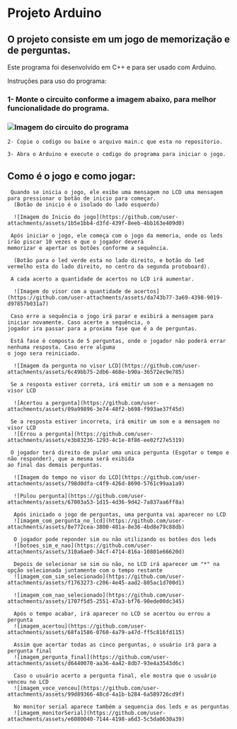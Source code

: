 # Projeto Arduino

##  O projeto consiste em um jogo de memorização e de perguntas.

  Este programa foi desenvolvido em C++ e para ser usado com Arduino. 

  Instruções para uso do programa:

   ### 1- Monte o circuito conforme a imagem abaixo, para melhor funcionalidade do programa.
    
   ### ![Imagem do circuito do programa](https://github.com/user-attachments/assets/a22987d6-fb36-41fb-93b4-ca88be058b6a)

    2- Copie o codigo ou baixe o arquivo main.c que esta no repositorio.

    3- Abra o Arduino e execute o codigo do programa para iniciar o jogo.


## Como é o jogo e como jogar:

     Quando se inicia o jogo, ele exibe uma mensagem no LCD uma mensagem para pressionar o botão de inicio para começar.
      (Botão de inicio é o isolado do lado esquerdo)
      
      ![Imagem do Inicio do jogo](https://github.com/user-attachments/assets/1b5e1bb4-d3fd-439f-8eeb-4bb163e409d0)

     Após iniciar o jogo, ele começa com o jogo da memoria, onde os leds irão piscar 10 vezes e que o jogador deverá
    memorizar e apertar os botões conforme a sequência. 

      (Botão para o led verde esta no lado direito, e botão do led vermelho esta do lado direito, no centro da segunda protoboard).
      
     A cada acerto a quantidade de acertos no LCD irá aumentar.

      ![Imagem do visor com a quantidade de acertos](https://github.com/user-attachments/assets/da743b77-3a69-4398-9019-d97857b031a7)

     Caso erre a sequência o jogo irá parar e exibirá a mensagem para iniciar novamente. Caso acerte a sequência, o
    jogador ira passar para a proxima fase que é a de perguntas. 
    
     Está fase é composta de 5 perguntas, onde o jogador não poderá errar nenhuma resposta. Caso erre alguma
    o jogo sera reiniciado.

      ![Imagem da pergunta no visor LCD](https://github.com/user-attachments/assets/6c49bb75-2db6-468e-b90a-36572ec9e785)

     Se a resposta estiver correta, irá emitir um som e a mensagem no visor LCD
     
      ![Acertou a pergunta](https://github.com/user-attachments/assets/09a99896-3e74-48f2-b698-f993ae37f45d)

     Se a resposta estiver incorreta, irá emitir um som e a mensagem no visor LCD
      ![Errou a pergunta](https://github.com/user-attachments/assets/e3b83236-1293-4c1e-8f86-ee02f27e5319)

     O jogador terá direito de pular uma unica pergunta (Esgotar o tempo e não responder), que a mesma será exibida
    ao final das demais perguntas.

      ![Imagem do tempo no visor do LCD](https://github.com/user-attachments/assets/798d0dfa-c4f9-426d-8690-5761c99aa1a9)
      
      ![Pulou pergunta](https://github.com/user-attachments/assets/67003a53-1d15-4d36-9d42-7a837aa6ff8a)
      
      Após iniciado o jogo de perguntas, uma pergunta vai aparecer no LCD
      ![imagem_com_pergunta_no_lcd](https://github.com/user-attachments/assets/8e772cea-3800-481a-8e36-4bd8e79c88db)

      O jogador pode reponder sim ou não utilizando os botões dos leds
      ![botoes_sim_e_nao](https://github.com/user-attachments/assets/310a6ae0-34cf-4714-816a-10801e66620d)

      Depois de selecionar se sim ou não, no LCD irá aparecer um "*" na opção selecionada juntamente com o tempo restante
      ![imagem_com_sim_selecionado](https://github.com/user-attachments/assets/f1763273-c206-4e45-aad2-805ac1d700d1)

      ![imagem_com_nao_selecionado](https://github.com/user-attachments/assets/1707f5d5-2551-47a3-bf76-90ede00dc345)

      Após o tempo acabar, irá aparecer no LCD se acertou ou errou a pergunta
      ![imagem_acertou](https://github.com/user-attachments/assets/68fa1586-0760-4a79-a47d-ff5c816fd115)

      Assim que acertar todas as cinco perguntas, o usuário irá para a pergunta final
      ![imagem_pergunta_final](https://github.com/user-attachments/assets/d6440070-aa36-4a42-8db7-93e4a3543d6c)

      Caso o usuário acerto a pergunta final, ele mostra que o usuário venceu no LCD
      ![imagem_voce_venceu](https://github.com/user-attachments/assets/99d89366-48cd-4a1b-b284-6a589726cd9f)

      No monitor serial aparece também a sequencia dos leds e as perguntas
      ![imagem_monitorSerial](https://github.com/user-attachments/assets/e6080040-7144-4198-a6d3-5c5da0630a39)

    

      

